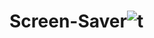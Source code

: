 # Screen-Saver![t](https://user-images.githubusercontent.com/56235553/204136939-2df2eaa7-1f9f-4ecd-873f-609a6ce68e3b.gif)
